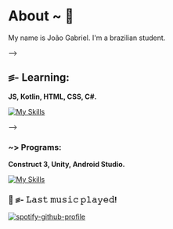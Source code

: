 # About ~ 💮
My name is João Gabriel. I'm a brazilian student.

--> 

## ꠵- **Learning:**
**JS, Kotlin, HTML, CSS, C#.**

[![My Skills](https://skillicons.dev/icons?i=js,kotlin,html,css,Cs)](https://skillicons.dev)

--> 

### ~> **Programs:**
**Construct 3, Unity, Android Studio.**

[![My Skills](https://skillicons.dev/icons?i=unity,androidstudio)](https://skillicons.dev)

### 🎵 ꠵- **𝙻𝚊𝚜𝚝 𝚖𝚞𝚜𝚒𝚌 𝚙𝚕𝚊𝚢𝚎𝚍!**

[![spotify-github-profile](https://spotify-github-profile.vercel.app/api/view?uid=wvl4sozmrqwkti57pmklcuexv&cover_image=true&theme=default&show_offline=false&background_color=121212&interchange=false&bar_color=53b14f&bar_color_cover=false)](https://github.com/kittinan/spotify-github-profile)
